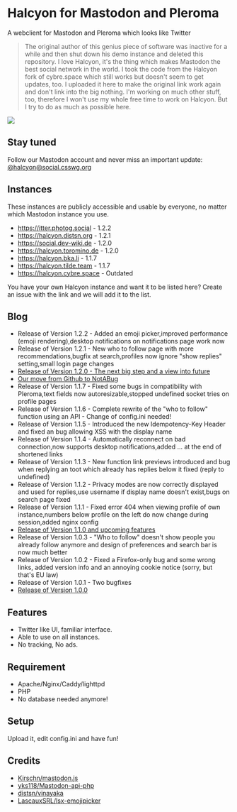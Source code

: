 # Halcyon for Mastodon and Pleroma
A webclient for Mastodon and Pleroma which looks like Twitter

>The original author of this genius piece of software was inactive for a while and then shut down his demo instance and deleted this repository. I love Halcyon, it's the thing which makes Mastodon the best social network in the world. I took the code from the Halcyon fork of cybre.space which still works but doesn't seem to get updates, too. I uploaded it here to make the original link work again and don't link into the big nothing. I'm working on much other stuff, too, therefore I won't use my whole free time to work on Halcyon. But I try to do as much as possible here.

<img src="https://halcyon.cybre.space/login/assets/images/preview0.png">

## Stay tuned
Follow our Mastodon account and never miss an important update: [@halcyon@social.csswg.org](https://social.csswg.org/@halcyon)

## Instances
These instances are publicly accessible and usable by everyone, no matter which Mastodon instance you use.
- https://itter.photog.social - 1.2.2
- https://halcyon.distsn.org - 1.2.1
- https://social.dev-wiki.de - 1.2.0
- https://halcyon.toromino.de - 1.2.0
- https://halcyon.bka.li - 1.1.7
- https://halcyon.tilde.team - 1.1.7
- https://halcyon.cybre.space - Outdated

You have your own Halcyon instance and want it to be listed here? Create an issue with the link and we will add it to the list.

## Blog
- Release of Version 1.2.2 - Added an emoji picker,improved performance (emoji rendering),desktop notifications on notifications page work now
- Release of Version 1.2.1 - New who to follow page with more recommendations,bugfix at search,profiles now ignore "show replies" setting,small login page changes
- [Release of Version 1.2.0 - The next big step and a view into future](https://nikisoft.myblog.de/nikisoft/art/11626391/Halcyon-1-2-0-The-next-big-step-and-a-view-into-future)
- [Our move from Github to NotABug](https://nikisoft.myblog.de/nikisoft/art/11626163/Our-move-from-Github-to-NotABug)
- Release of Version 1.1.7 - Fixed some bugs in compatibility with Pleroma,text fields now autoresizable,stopped undefined socket tries on profile pages
- Release of Version 1.1.6 - Complete rewrite of the "who to follow" function using an API - Change of config.ini needed!
- Release of Version 1.1.5 - Introduced the new Idempotency-Key Header and fixed an bug allowing XSS with the display name
- Release of Version 1.1.4 - Automatically reconnect on bad connection,now supports desktop notifications,added ... at the end of shortened links
- Release of Version 1.1.3 - New function link previews introduced and bug when replying an toot which already has replies below it fixed (reply to undefined)
- Release of Version 1.1.2 - Privacy modes are now correctly displayed and used for replies,use username if display name doesn't exist,bugs on search page fixed
- Release of Version 1.1.1 - Fixed error 404 when viewing profile of own instance,numbers below profile on the left do now change during session,added nginx config
- [Release of Version 1.1.0 and upcoming features](https://nikisoft.myblog.de/nikisoft/art/11389499/Halcyon-What-we-did-and-what-we-will-do)
- Release of Version 1.0.3 - "Who to follow" doesn't show people you already follow anymore and design of preferences and search bar is now much better
- Release of Version 1.0.2 - Fixed a Firefox-only bug and some wrong links, added version info and an annoying cookie notice (sorry, but that's EU law)
- Release of Version 1.0.1 - Two bugfixes
- [Release of Version 1.0.0](https://nikisoft.myblog.de/nikisoft/art/11264555/The-first-new-Halcyon-release-is-on-Github)

## Features
- Twitter like UI, familiar interface.
- Able to use on all instances.
- No tracking, No ads.

## Requirement
- Apache/Nginx/Caddy/lighttpd
- PHP
- No database needed anymore!

## Setup
Upload it, edit config.ini and have fun!

## Credits
- [Kirschn/mastodon.js](https://github.com/Kirschn/mastodon.js)
- [yks118/Mastodon-api-php](https://github.com/yks118/Mastodon-api-php)
- [distsn/vinayaka](https://github.com/distsn/vinayaka)
- [LascauxSRL/lsx-emojipicker](https://github.com/LascauxSRL/lsx-emojipicker)
